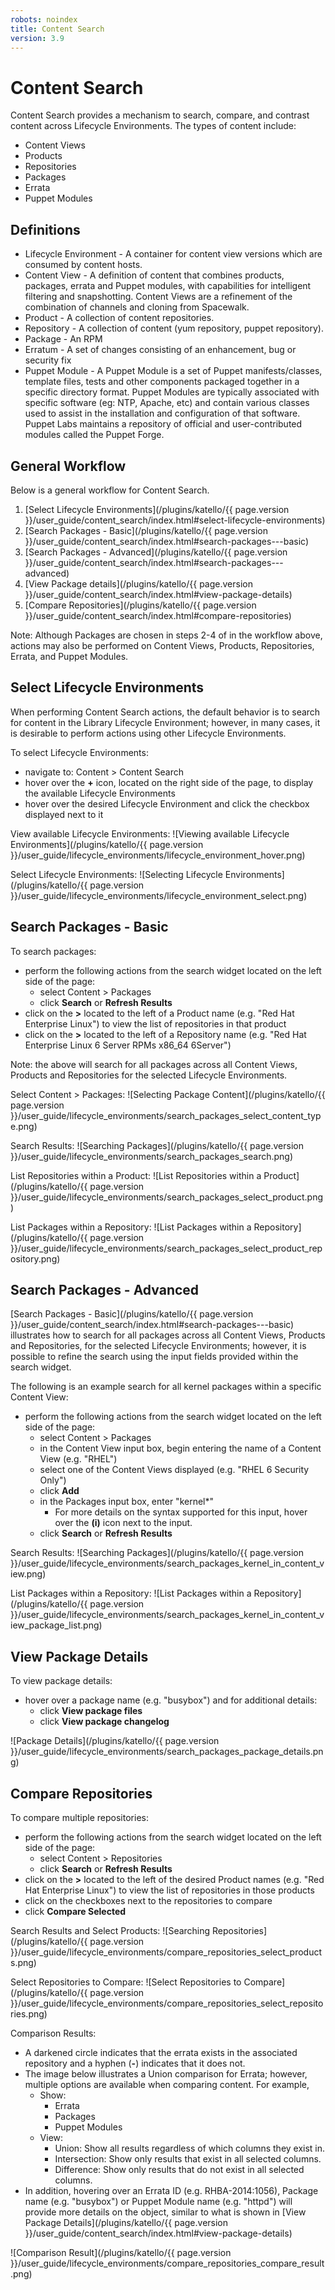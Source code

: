 ```yaml
---
robots: noindex
title: Content Search
version: 3.9
---
```


# Content Search

Content Search provides a mechanism to search, compare, and contrast content across Lifecycle Environments.  The types of content include:

 * Content Views
 * Products
 * Repositories
 * Packages
 * Errata
 * Puppet Modules

## Definitions

 * Lifecycle Environment - A container for content view versions which are consumed by content hosts.
 * Content View - A definition of content that combines products, packages, errata and Puppet modules, with capabilities for intelligent filtering and snapshotting. Content Views are a refinement of the combination of channels and cloning from Spacewalk.
 * Product - A collection of content repositories.
 * Repository - A collection of content (yum repository, puppet repository).
 * Package - An RPM
 * Erratum - A set of changes consisting of an enhancement, bug or security fix
 * Puppet Module - A Puppet Module is a set of Puppet manifests/classes, template files, tests and other components packaged together in a specific directory format. Puppet Modules are typically associated with specific software (eg: NTP, Apache, etc) and contain various classes used to assist in the installation and configuration of that software. Puppet Labs maintains a repository of official and user-contributed modules called the Puppet Forge.

## General Workflow

Below is a general workflow for Content Search.

1. [Select Lifecycle Environments](/plugins/katello/{{ page.version }}/user_guide/content_search/index.html#select-lifecycle-environments)
2. [Search Packages - Basic](/plugins/katello/{{ page.version }}/user_guide/content_search/index.html#search-packages---basic)
3. [Search Packages - Advanced](/plugins/katello/{{ page.version }}/user_guide/content_search/index.html#search-packages---advanced)
4. [View Package details](/plugins/katello/{{ page.version }}/user_guide/content_search/index.html#view-package-details)
5. [Compare Repositories](/plugins/katello/{{ page.version }}/user_guide/content_search/index.html#compare-repositories)

Note: Although Packages are chosen in steps 2-4 of in the workflow above, actions may also be performed on Content Views, Products, Repositories, Errata, and Puppet Modules.

## Select Lifecycle Environments

When performing Content Search actions, the default behavior is to search for content in the Library Lifecycle Environment; however, in many cases, it is desirable to perform actions using other Lifecycle Environments.

To select Lifecycle Environments:

 * navigate to: Content > Content Search
 * hover over the **+** icon, located on the right side of the page, to display the available Lifecycle Environments
 * hover over the desired Lifecycle Environment and click the checkbox displayed next to it

View available Lifecycle Environments:
![Viewing available Lifecycle Environments](/plugins/katello/{{ page.version }}/user_guide/lifecycle_environments/lifecycle_environment_hover.png)

Select Lifecycle Environments:
![Selecting Lifecycle Environments](/plugins/katello/{{ page.version }}/user_guide/lifecycle_environments/lifecycle_environment_select.png)

## Search Packages - Basic

To search packages:

 * perform the following actions from the search widget located on the left side of the page:
   * select Content > Packages
   * click **Search** or **Refresh Results**
 * click on the **>** located to the left of a Product name (e.g. "Red Hat Enterprise Linux") to view the list of repositories in that product
 * click on the **>** located to the left of a Repository name (e.g. "Red Hat Enterprise Linux 6 Server RPMs x86_64 6Server")

Note: the above will search for all packages across all Content Views, Products and Repositories for the selected Lifecycle Environments.

Select Content > Packages:
![Selecting Package Content](/plugins/katello/{{ page.version }}/user_guide/lifecycle_environments/search_packages_select_content_type.png)

Search Results:
![Searching Packages](/plugins/katello/{{ page.version }}/user_guide/lifecycle_environments/search_packages_search.png)

List Repositories within a Product:
![List Repositories within a Product](/plugins/katello/{{ page.version }}/user_guide/lifecycle_environments/search_packages_select_product.png)

List Packages within a Repository:
![List Packages within a Repository](/plugins/katello/{{ page.version }}/user_guide/lifecycle_environments/search_packages_select_product_repository.png)

## Search Packages - Advanced

[Search Packages - Basic](/plugins/katello/{{ page.version }}/user_guide/content_search/index.html#search-packages---basic) illustrates how to search for all packages across all Content Views, Products and Repositories, for the selected Lifecycle Environments; however, it is possible to refine the search using the input fields provided within the search widget.

The following is an example search for all kernel packages within a specific Content View:

 * perform the following actions from the search widget located on the left side of the page:
   * select Content > Packages
   * in the Content View input box, begin entering the name of a Content View (e.g. "RHEL")
   * select one of the Content Views displayed (e.g. "RHEL 6 Security Only")
   * click **Add**
   * in the Packages input box, enter "kernel*"
     * For more details on the syntax supported for this input, hover over the **(i)** icon next to the input.
   * click **Search** or **Refresh Results**

Search Results:
![Searching Packages](/plugins/katello/{{ page.version }}/user_guide/lifecycle_environments/search_packages_kernel_in_content_view.png)

List Packages within a Repository:
![List Packages within a Repository](/plugins/katello/{{ page.version }}/user_guide/lifecycle_environments/search_packages_kernel_in_content_view_package_list.png)

## View Package Details

To view package details:

  * hover over a package name (e.g. "busybox") and for additional details:
    * click **View package files**
    * click **View package changelog**

![Package Details](/plugins/katello/{{ page.version }}/user_guide/lifecycle_environments/search_packages_package_details.png)

## Compare Repositories

To compare multiple repositories:

 * perform the following actions from the search widget located on the left side of the page:
   * select Content > Repositories
   * click **Search** or **Refresh Results**
 * click on the **>** located to the left of the desired Product names (e.g. "Red Hat Enterprise Linux") to view the list of repositories in those products
 * click on the checkboxes next to the repositories to compare
 * click **Compare Selected**

Search Results and Select Products:
![Searching Repositories](/plugins/katello/{{ page.version }}/user_guide/lifecycle_environments/compare_repositories_select_products.png)

Select Repositories to Compare:
![Select Repositories to Compare](/plugins/katello/{{ page.version }}/user_guide/lifecycle_environments/compare_repositories_select_repositories.png)

Comparison Results:

  * A darkened circle indicates that the errata exists in the associated repository and a hyphen (**-**) indicates that it does not.
  * The image below illustrates a Union comparison for Errata; however, multiple options are available when comparing content.  For example,
    * Show:
      * Errata
      * Packages
      * Puppet Modules
    * View:
      * Union: Show all results regardless of which columns they exist in.
      * Intersection: Show only results that exist in all selected columns.
      * Difference: Show only results that do not exist in all selected columns.
  * In addition, hovering over an Errata ID (e.g. RHBA-2014:1056), Package name (e.g. "busybox") or Puppet Module name (e.g. "httpd") will provide more details on the object, similar to what is shown in [View Package Details](/plugins/katello/{{ page.version }}/user_guide/content_search/index.html#view-package-details)

![Comparison Result](/plugins/katello/{{ page.version }}/user_guide/lifecycle_environments/compare_repositories_compare_result.png)
